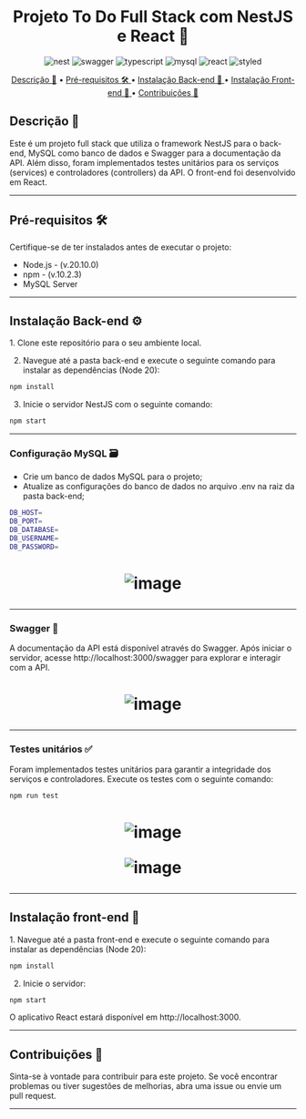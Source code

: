 [typescript_BAGDE]: https://img.shields.io/badge/TypeScript-3178C6?logo=typescript&logoColor=white&style=for-the-badge
[nestjs__BADGE]: https://img.shields.io/badge/NestJS-E0234E?logo=nestjs&logoColor=white&style=for-the-badge
[swagger_BADGE]: https://img.shields.io/badge/swagger-85EA2D?logo=swagger&logoColor=black&style=for-the-badge
[mysql_BADGE]: https://img.shields.io/badge/mysql-3178C6?logo=mysql&logoColor=white&style=for-the-badge
[react_BADGE]: https://img.shields.io/badge/React-61DAFB?logo=react&logoColor=black&style=for-the-badge
[styled_BADGE]: https://img.shields.io/badge/styledcomponents-C567B2?logo=styledcomponents&logoColor=black&style=for-the-badge

<h1 align="center" style="font-weight: bold;">Projeto To Do Full Stack com NestJS e React 🚀</h1>


<div align="center">
  
![nest][nestjs__BADGE]
![swagger][swagger_BADGE]
![typescript][typescript_BAGDE]
![mysql][mysql_BADGE]
![react][react_BADGE]
![styled][styled_BADGE]

</div>

<p align="center">
 <a href="#descricao">Descrição 🚀</a> • 
 <a href="#pre-requisitos">Pré-requisitos 🛠️ </a> •
 <a href="#back-end">Instalação Back-end 🚀 </a> •
 <a href="#front-end">Instalação Front-end 🚀 </a> •
 <a href="#contribuicao">Contribuições 🤝</a>
</p>

<h2 id="descricao"> Descrição 🚀 </h2>
Este é um projeto full stack que utiliza o framework NestJS para o back-end, MySQL como banco de dados e Swagger para a documentação da API. Além disso, foram implementados testes unitários para os serviços (services) e controladores (controllers) da API. O front-end foi desenvolvido em React.

---

<h2 id="pre-requisitos"> Pré-requisitos 🛠️ </h2>
Certifique-se de ter instalados antes de executar o projeto:

- Node.js - (v.20.10.0)
- npm - (v.10.2.3)
- MySQL Server

---

<h2 id="back-end">Instalação Back-end ⚙️ </h2>
1. Clone este repositório para o seu ambiente local.

2. Navegue até a pasta back-end e execute o seguinte comando para instalar as dependências (Node 20):
```bash
npm install
```

3. Inicie o servidor NestJS com o seguinte comando:
```bash
npm start
```

---

### Configuração MySQL 🗃️
- Crie um banco de dados MySQL para o projeto;
- Atualize as configurações do banco de dados no arquivo .env na raiz da pasta back-end;
```bash
DB_HOST=
DB_PORT=
DB_DATABASE=
DB_USERNAME=
DB_PASSWORD=
```

<h1 align="center">

![image](https://github.com/htamagnus/to-do-fullstack-nestjs-react/assets/85269068/210918a0-c447-4971-bf48-d36fc71542b4)

</h1>

---


### Swagger 📖
A documentação da API está disponível através do Swagger. Após iniciar o servidor, acesse http://localhost:3000/swagger para explorar e interagir com a API.

<h1 align="center">

![image](https://github.com/htamagnus/to-do-fullstack-nestjs-react/assets/85269068/9ea4dedc-383a-48b2-b6e3-c27b25424b59)

</h1>

---

### Testes unitários ✅ 

Foram implementados testes unitários para garantir a integridade dos serviços e controladores. Execute os testes com o seguinte comando:

```bash
npm run test
```

<h1 align="center">

![image](https://github.com/htamagnus/to-do-fullstack-nestjs-react/assets/85269068/ab96e2ce-caab-42f1-b8be-5bab2efc2eea)

![image](https://github.com/htamagnus/to-do-fullstack-nestjs-react/assets/85269068/a5e65dae-0c68-4d3f-8974-51bf17d14258)

</h1>

---

<h2 id="front-end"> Instalação front-end 🚀 </h2>
1. Navegue até a pasta front-end e execute o seguinte comando para instalar as dependências (Node 20):

```bash
npm install
```

2. Inicie o servidor:
   
```bash
npm start
```
O aplicativo React estará disponível em http://localhost:3000.

---

<h2 id="contribuicao"> Contribuições 🤝 </h2>
Sinta-se à vontade para contribuir para este projeto. Se você encontrar problemas ou tiver sugestões de melhorias, abra uma issue ou envie um pull request.

---
